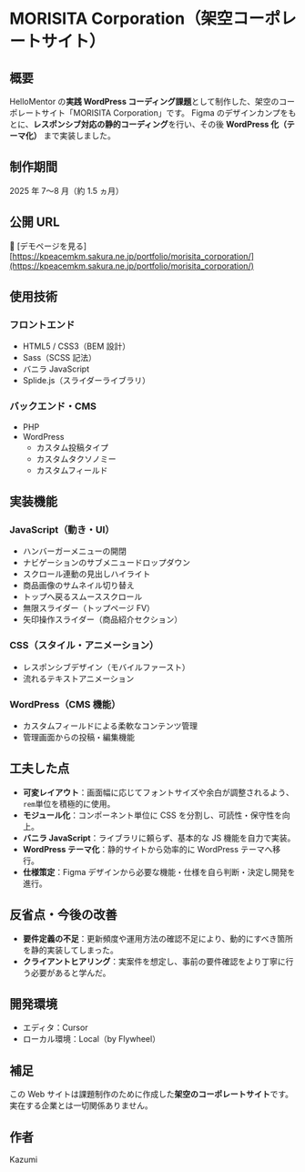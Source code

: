 # MORISITA Corporation（架空コーポレートサイト）

## 概要

HelloMentor の**実践 WordPress コーディング課題**として制作した、架空のコーポレートサイト「MORISITA Corporation」です。
Figma のデザインカンプをもとに、**レスポンシブ対応の静的コーディング**を行い、その後 **WordPress 化（テーマ化）** まで実装しました。

## 制作期間

2025 年 7〜8 月（約 1.5 ヵ月）

## 公開 URL

🔗 [デモページを見る] [https://kpeacemkm.sakura.ne.jp/portfolio/morisita_corporation/](https://kpeacemkm.sakura.ne.jp/portfolio/morisita_corporation/)

## 使用技術

### フロントエンド

- HTML5 / CSS3（BEM 設計）
- Sass（SCSS 記法）
- バニラ JavaScript
- Splide.js（スライダーライブラリ）

### バックエンド・CMS

- PHP
- WordPress
  - カスタム投稿タイプ
  - カスタムタクソノミー
  - カスタムフィールド

## 実装機能

### JavaScript（動き・UI）

- ハンバーガーメニューの開閉
- ナビゲーションのサブメニュードロップダウン
- スクロール連動の見出しハイライト
- 商品画像のサムネイル切り替え
- トップへ戻るスムーススクロール
- 無限スライダー（トップページ FV）
- 矢印操作スライダー（商品紹介セクション）

### CSS（スタイル・アニメーション）

- レスポンシブデザイン（モバイルファースト）
- 流れるテキストアニメーション

### WordPress（CMS 機能）

- カスタムフィールドによる柔軟なコンテンツ管理
- 管理画面からの投稿・編集機能

## 工夫した点

- **可変レイアウト**：画面幅に応じてフォントサイズや余白が調整されるよう、`rem`単位を積極的に使用。
- **モジュール化**：コンポーネント単位に CSS を分割し、可読性・保守性を向上。
- **バニラ JavaScript**：ライブラリに頼らず、基本的な JS 機能を自力で実装。
- **WordPress テーマ化**：静的サイトから効率的に WordPress テーマへ移行。
- **仕様策定**：Figma デザインから必要な機能・仕様を自ら判断・決定し開発を進行。

## 反省点・今後の改善

- **要件定義の不足**：更新頻度や運用方法の確認不足により、動的にすべき箇所を静的実装してしまった。
- **クライアントヒアリング**：実案件を想定し、事前の要件確認をより丁寧に行う必要があると学んだ。

## 開発環境

- エディタ：Cursor
- ローカル環境：Local（by Flywheel）

## 補足

この Web サイトは課題制作のために作成した**架空のコーポレートサイト**です。
実在する企業とは一切関係ありません。

## 作者

Kazumi

